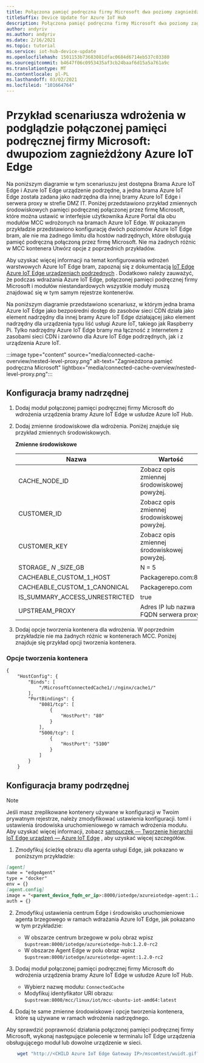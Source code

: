 ```yaml
---
title: Połączona pamięć podręczna firmy Microsoft dwa poziomy zagnieżdżona Brama Azure IoT Edge z wychodzącym nieuwierzytelnionym serwerem proxy | Microsoft Docs
titleSuffix: Device Update for Azure IoT Hub
description: Połączona pamięć podręczna firmy Microsoft dwa poziomy zagnieżdżona Brama Azure IoT Edge z wychodzącym samouczkiem serwera proxy
author: andyriv
ms.author: andyriv
ms.date: 2/16/2021
ms.topic: tutorial
ms.service: iot-hub-device-update
ms.openlocfilehash: 1501153b73683081dfac0684d6714eb537c03380
ms.sourcegitcommit: b4647f06c0953435af3cb24baaf6d15a5a761a9c
ms.translationtype: MT
ms.contentlocale: pl-PL
ms.lasthandoff: 03/02/2021
ms.locfileid: "101664764"
---
```

# <a name="microsoft-connected-cache-preview-deployment-scenario-sample-two-level-nested-azure-iot-edge-gateway-with-outbound-unauthenticated-proxy"></a>Przykład scenariusza wdrożenia w podglądzie połączonej pamięci podręcznej firmy Microsoft: dwupoziom zagnieżdżony Azure IoT Edge

Na poniższym diagramie w tym scenariuszu jest dostępna Brama Azure IoT Edge i Azure IoT Edge urządzenie podrzędne, a jedna brama Azure IoT Edge została zadana jako nadrzędna dla innej bramy Azure IoT Edge i serwera proxy w strefie DMZ IT. Poniżej przedstawiono przykład zmiennych środowiskowych pamięci podręcznej połączonej przez firmę Microsoft, które można ustawić w interfejsie użytkownika Azure Portal dla obu modułów MCC wdrożonych na bramach Azure IoT Edge. W pokazanym przykładzie przedstawiono konfigurację dwóch poziomów Azure IoT Edge bram, ale nie ma żadnego limitu dla hostów nadrzędnych, które obsługują pamięć podręczną połączoną przez firmę Microsoft. Nie ma żadnych różnic w MCC kontenera Utwórz opcje z poprzednich przykładów.

Aby uzyskać więcej informacji na temat konfigurowania wdrożeń warstwowych Azure IoT Edge bram, zapoznaj się z dokumentacją [IoT Edge Azure IoT Edge urządzeniach podrzędnych](https://docs.microsoft.com/azure/iot-edge/how-to-connect-downstream-iot-edge-device?view=iotedge-2020-11&tabs=azure-portal&preserve-view=true) . Dodatkowo należy zauważyć, że podczas wdrażania Azure IoT Edge, połączonej pamięci podręcznej firmy Microsoft i modułów niestandardowych wszystkie moduły muszą znajdować się w tym samym rejestrze kontenerów.

Na poniższym diagramie przedstawiono scenariusz, w którym jedna brama Azure IoT Edge jako bezpośredni dostęp do zasobów sieci CDN działa jako element nadrzędny dla innej bramy Azure IoT Edge działającej jako element nadrzędny dla urządzenia typu liść usługi Azure IoT, takiego jak Raspberry Pi. Tylko nadrzędny Azure IoT Edge bramy ma łączność z Internetem z zasobami sieci CDN i zarówno dla Azure IoT Edge podrzędnych, jak i z urządzenia Azure IoT. 

  :::image type="content" source="media/connected-cache-overview/nested-level-proxy.png" alt-text="Zagnieżdżona pamięć podręczna Microsoft" lightbox="media/connected-cache-overview/nested-level-proxy.png":::

## <a name="parent-gateway-configuration"></a>Konfiguracja bramy nadrzędnej

1. Dodaj moduł połączonej pamięci podręcznej firmy Microsoft do wdrożenia urządzenia bramy Azure IoT Edge w usłudze Azure IoT Hub.
2. Dodaj zmienne środowiskowe dla wdrożenia. Poniżej znajduje się przykład zmiennych środowiskowych.

    **Zmienne środowiskowe**

    | Nazwa                 | Wartość                                       |
    | ----------------------------- | --------------------------------------------| 
    | CACHE_NODE_ID                 | Zobacz opis zmiennej środowiskowej powyżej. |
    | CUSTOMER_ID                   | Zobacz opis zmiennej środowiskowej powyżej. |
    | CUSTOMER_KEY                  | Zobacz opis zmiennej środowiskowej powyżej. |
    | STORAGE_ *N* _SIZE_GB           | N = 5                                       |
    | CACHEABLE_CUSTOM_1_HOST       | Packagerepo.com:80                          |
    | CACHEABLE_CUSTOM_1_CANONICAL  | Packagerepo.com                             |
    | IS_SUMMARY_ACCESS_UNRESTRICTED| true                                        |
    | UPSTREAM_PROXY                | Adres IP lub nazwa FQDN serwera proxy                     |

3. Dodaj opcje tworzenia kontenera dla wdrożenia. W poprzednim przykładzie nie ma żadnych różnic w kontenerach MCC. Poniżej znajduje się przykład opcji tworzenia kontenera.

### <a name="container-create-options"></a>Opcje tworzenia kontenera

```markdown
{
    "HostConfig": {
        "Binds": [
            "/MicrosoftConnectedCache1/:/nginx/cache1/"
        ],
        "PortBindings": {
            "8081/tcp": [
                {
                    "HostPort": "80"
                }
            ],
            "5000/tcp": [
                {
                    "HostPort": "5100"
                }
            ]
        }
    }
```

## <a name="child-gateway-configuration"></a>Konfiguracja bramy podrzędnej

>[!Note]
>Jeśli masz zreplikowane kontenery używane w konfiguracji w Twoim prywatnym rejestrze, należy zmodyfikować ustawienia konfiguracji. toml i ustawienia środowiska uruchomieniowego w ramach wdrożenia modułu. Aby uzyskać więcej informacji, zobacz [samouczek — Tworzenie hierarchii IoT Edge urządzeń — Azure IoT Edge](https://docs.microsoft.com/azure/iot-edge/tutorial-nested-iot-edge?view=iotedge-2020-11&tabs=azure-portal#deploy-modules-to-the-lower-layer-device&preserve-view=true) , aby uzyskać więcej szczegółów.

1. Zmodyfikuj ścieżkę obrazu dla agenta usługi Edge, jak pokazano w poniższym przykładzie:

```markdown
[agent]
name = "edgeAgent"
type = "docker"
env = {}
[agent.config]
image = "<parent_device_fqdn_or_ip>:8000/iotedge/azureiotedge-agent:1.2.0-rc2"
auth = {}
```
2. Zmodyfikuj ustawienia centrum Edge i środowisko uruchomieniowe agenta brzegowego w ramach wdrażania Azure IoT Edge, jak pokazano w tym przykładzie:
    
    * W obszarze centrum brzegowe w polu obraz wpisz ```$upstream:8000/iotedge/azureiotedge-hub:1.2.0-rc2```
    * W obszarze Agent Edge w polu obraz wpisz ```$upstream:8000/iotedge/azureiotedge-agent:1.2.0-rc2```

3. Dodaj moduł połączonej pamięci podręcznej firmy Microsoft do wdrożenia urządzenia bramy Azure IoT Edge w usłudze Azure IoT Hub.

   * Wybierz nazwę modułu: ```ConnectedCache```
   * Modyfikuj identyfikator URI obrazu: ```$upstream:8000/mcc/linux/iot/mcc-ubuntu-iot-amd64:latest```

4. Dodaj te same zmienne środowiskowe i opcje tworzenia kontenera, które są używane w ramach wdrożenia nadrzędnego.

Aby sprawdzić poprawność działania połączonej pamięci podręcznej firmy Microsoft, wykonaj następujące polecenie w terminalu IoT Edge urządzenia obsługującego moduł lub dowolne urządzenie w sieci.

```bash
    wget "http://<CHILD Azure IoT Edge Gateway IP>/mscomtest/wuidt.gif?cacheHostOrigin=au.download.windowsupdate.com
```
